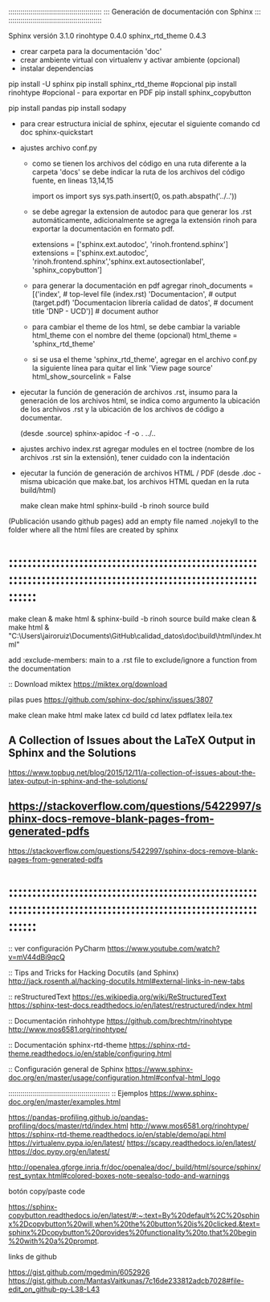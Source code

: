 ::::::::::::::::::::::::::::::::::::::::::::::
::: Generación de documentación con Sphinx :::
::::::::::::::::::::::::::::::::::::::::::::::

Sphinx versión      3.1.0
rinohtype           0.4.0
sphinx_rtd_theme    0.4.3

- crear carpeta para la documentación 'doc'
- crear ambiente virtual con virtualenv y activar ambiente (opcional)
- instalar dependencias

pip install -U sphinx
pip install sphinx_rtd_theme		#opcional
pip install rinohtype               #opcional - para exportar en PDF
pip install sphinx_copybutton

pip install pandas
pip install sodapy

- para crear estructura inicial de sphinx, ejecutar el siguiente comando
    cd doc
    sphinx-quickstart

- ajustes archivo conf.py
    * como se tienen los archivos del código en una ruta diferente a la carpeta 'docs' se debe indicar la ruta de los archivos del código fuente, en lineas 13,14,15

        import os
        import sys
        sys.path.insert(0, os.path.abspath('../..'))

    * se debe agregar la extension de autodoc para que generar los .rst automáticamente, adicionalmente se agrega la extensión rinoh para exportar la documentación en formato pdf.

        extensions = ['sphinx.ext.autodoc', 'rinoh.frontend.sphinx']
        extensions = ['sphinx.ext.autodoc', 'rinoh.frontend.sphinx','sphinx.ext.autosectionlabel', 'sphinx_copybutton']

    * para generar la documentación en pdf agregar 
        rinoh_documents = [('index',                                      # top-level file (index.rst)
                            'Documentacion',                              # output (target.pdf)
                            'Documentacion librería calidad de datos',    # document title
                            'DNP - UCD')]                                 # document author   

    * para cambiar el theme de los html, se debe cambiar la variable html_theme con el nombre del theme (opcional)
        html_theme = 'sphinx_rtd_theme'

    * si se usa el theme 'sphinx_rtd_theme', agregar en el archivo conf.py la siguiente línea para quitar el link 'View page source'
        html_show_sourcelink = False

- ejecutar la función de generación de archivos .rst, insumo para la generación de los archivos html, se indica como argumento la ubicación de los archivos .rst y la ubicación de los archivos de código a documentar.

    (desde .source)
    sphinx-apidoc -f -o . ../..

- ajustes archivo index.rst
    agregar modules en el toctree (nombre de los archivos .rst sin la extensión), tener cuidado con la indentación 

- ejecutar la función de generación de archivos HTML / PDF
    (desde .doc - misma ubicación que make.bat, los archivos HTML quedan en la ruta build/html)

    make clean
    make html
    sphinx-build -b rinoh source build

(Publicación usando github pages)
add an empty file named .nojekyll to the folder where all the html files are created by sphinx

# ::::::::::::::::::::::::::::::::::::::::::::::::::::::::::::::::::::::::::::::::::::::::::::::::::::::::::::::::

make clean & make html & sphinx-build -b rinoh source build
make clean & make html & "C:\Users\jairoruiz\Documents\GitHub\calidad_datos\doc\build\html\index.html"

add :exclude-members: main to a .rst file to exclude/ignore a function from the documentation

:: Download miktex
https://miktex.org/download


pilas pues
https://github.com/sphinx-doc/sphinx/issues/3807

make clean
make html
make latex
cd build
cd latex
pdflatex leila.tex


## A Collection of Issues about the LaTeX Output in Sphinx and the Solutions
https://www.topbug.net/blog/2015/12/11/a-collection-of-issues-about-the-latex-output-in-sphinx-and-the-solutions/

## https://stackoverflow.com/questions/5422997/sphinx-docs-remove-blank-pages-from-generated-pdfs
https://stackoverflow.com/questions/5422997/sphinx-docs-remove-blank-pages-from-generated-pdfs
# ::::::::::::::::::::::::::::::::::::::::::::::::::::::::::::::::::::::::::::::::::::::::::::::::::::::::::::::::

:: ver configuración PyCharm
https://www.youtube.com/watch?v=mV44dBi9qcQ

:: Tips and Tricks for Hacking Docutils (and Sphinx)
http://jack.rosenth.al/hacking-docutils.html#external-links-in-new-tabs

:: reStructuredText
https://es.wikipedia.org/wiki/ReStructuredText
https://sphinx-test-docs.readthedocs.io/en/latest/restructured/index.html

:: Documentación rinhohtype
https://github.com/brechtm/rinohtype
http://www.mos6581.org/rinohtype/

:: Documentación sphinx-rtd-theme
https://sphinx-rtd-theme.readthedocs.io/en/stable/configuring.html

:: Configuración general de Sphinx
https://www.sphinx-doc.org/en/master/usage/configuration.html#confval-html_logo

::::::::::::::::::::::::::::::::::::::::::::::::::
:: Ejemplos
https://www.sphinx-doc.org/en/master/examples.html

https://pandas-profiling.github.io/pandas-profiling/docs/master/rtd/index.html
http://www.mos6581.org/rinohtype/
https://sphinx-rtd-theme.readthedocs.io/en/stable/demo/api.html
https://virtualenv.pypa.io/en/latest/
https://scapy.readthedocs.io/en/latest/
https://doc.pypy.org/en/latest/



http://openalea.gforge.inria.fr/doc/openalea/doc/_build/html/source/sphinx/rest_syntax.html#colored-boxes-note-seealso-todo-and-warnings


botón copy/paste code

https://sphinx-copybutton.readthedocs.io/en/latest/#:~:text=By%20default%2C%20sphinx%2Dcopybutton%20will,when%20the%20button%20is%20clicked.&text=sphinx%2Dcopybutton%20provides%20functionality%20to,that%20begin%20with%20a%20prompt.



links de github

https://gist.github.com/mgedmin/6052926
https://gist.github.com/MantasVaitkunas/7c16de233812adcb7028#file-edit_on_github-py-L38-L43